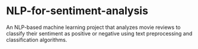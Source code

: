 # NLP-for-sentiment-analysis
An NLP-based machine learning project that analyzes movie reviews to classify their sentiment as positive or negative using text preprocessing and classification algorithms.
